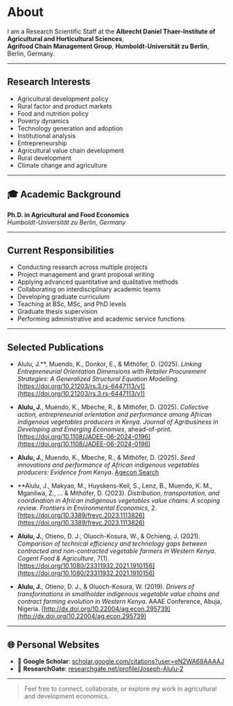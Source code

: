  # About

I am a Research Scientific Staff at the **Albrecht Daniel Thaer-Institute of Agricultural and Horticultural Sciences**,  
**Agrifood Chain Management Group**, **Humboldt-Universität zu Berlin**, Berlin, Germany.

---

## Research Interests

- Agricultural development policy  
- Rural factor and product markets  
- Food and nutrition policy  
- Poverty dynamics  
- Technology generation and adoption  
- Institutional analysis  
- Entrepreneurship  
- Agricultural value chain development  
- Rural development  
- Climate change and agriculture

---

## 🎓 Academic Background

**Ph.D. in Agricultural and Food Economics**  
*Humboldt-Universität zu Berlin, Germany*

---

## Current Responsibilities

- Conducting research across multiple projects  
- Project management and grant proposal writing  
- Applying advanced quantitative and qualitative methods  
- Collaborating on interdisciplinary academic teams  
- Developing graduate curriculum  
- Teaching at BSc, MSc, and PhD levels  
- Graduate thesis supervision  
- Performing administrative and academic service functions  

---

## Selected Publications
- Alulu, J.**, Muendo, K., Donkor, E., & Mithöfer, D. (2025). *Linking Entrepreneurial Orientation Dimensions with Retailer Procurement Strategies: A Generalized Structural Equation Modelling.* [https://doi.org/10.21203/rs.3.rs-6447113/v1](https://doi.org/10.21203/rs.3.rs-6447113/v1)

- **Alulu, J.**, Muendo, K., Mbeche, R., & Mithöfer, D. (2025). *Collective action, entrepreneurial orientation and performance among African indigenous vegetables producers in Kenya*. *Journal of Agribusiness in Developing and Emerging Economies*, ahead-of-print. [https://doi.org/10.1108/JADEE-06-2024-0196](https://doi.org/10.1108/JADEE-06-2024-0196)

- **Alulu, J.**, Muendo, K., Mbeche, R., & Mithöfer, D. (2025). *Seed innovations and performance of African indigenous vegetables producers: Evidence from Kenya*. [Agecon Search](https://ageconsearch.umn.edu/record/344235)

- **Alulu, J., Makyao, M., Huyskens-Keil, S., Lenz, B., Muendo, K. M., Mganilwa, Z., ... & Mithöfer, D. (2023). *Distribution, transportation, and coordination in African indigenous vegetables value chains: A scoping review*. *Frontiers in Environmental Economics*, 2. [https://doi.org/10.3389/frevc.2023.1113826](https://doi.org/10.3389/frevc.2023.1113826)

- **Alulu, J.**, Otieno, D. J., Oluoch-Kosura, W., & Ochieng, J. (2021). *Comparison of technical efficiency and technology gaps between contracted and non-contracted vegetable farmers in Western Kenya*. *Cogent Food & Agriculture*, 7(1). [https://doi.org/10.1080/23311932.2021.1910156](https://doi.org/10.1080/23311932.2021.1910156)

- **Alulu, J.**, Otieno, D. J., & Oluoch-Kosura, W. (2019). *Drivers of transformations in smallholder indigenous vegetable value chains and contract farming evolution in Western Kenya*. AAAE Conference, Abuja, Nigeria. [http://dx.doi.org/10.22004/ag.econ.295739](http://dx.doi.org/10.22004/ag.econ.295739)

---

## 🌐 Personal Websites

- 📖 **Google Scholar**: [scholar.google.com/citations?user=eN2WA68AAAAJ](https://scholar.google.com/citations?hl=en&user=eN2WA68AAAAJ)  
- 🔬 **ResearchGate**: [researchgate.net/profile/Joseph-Alulu-2](https://www.researchgate.net/profile/Joseph-Alulu-2?ev=hdr_xprf)

---

> Feel free to connect, collaborate, or explore my work in agricultural and development economics.
